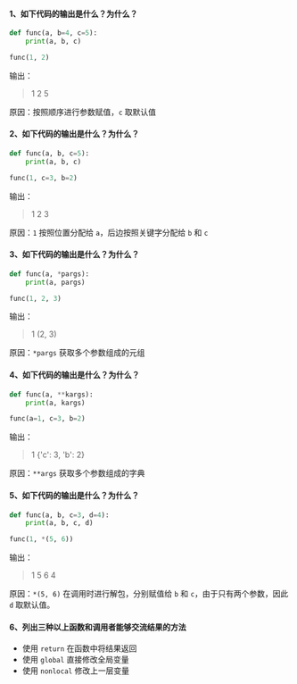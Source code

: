#### 1、如下代码的输出是什么？为什么？
```python
def func(a, b=4, c=5):
    print(a, b, c)

func(1, 2)
```
输出：
> 1 2 5

原因：按照顺序进行参数赋值，`c` 取默认值

#### 2、如下代码的输出是什么？为什么？
```python
def func(a, b, c=5):
    print(a, b, c)

func(1, c=3, b=2)
```
输出：
> 1 2 3

原因：`1` 按照位置分配给 `a`，后边按照关键字分配给 `b` 和 `c`

#### 3、如下代码的输出是什么？为什么？
```python
def func(a, *pargs):
    print(a, pargs)

func(1, 2, 3)
```
输出：
> 1 (2, 3)

原因：`*pargs` 获取多个参数组成的元组

#### 4、如下代码的输出是什么？为什么？
```python
def func(a, **kargs):
    print(a, kargs)

func(a=1, c=3, b=2)
```
输出：
> 1 {'c': 3, 'b': 2}

原因：`**args` 获取多个参数组成的字典

#### 5、如下代码的输出是什么？为什么？
```python
def func(a, b, c=3, d=4):
    print(a, b, c, d)

func(1, *(5, 6))
```
输出：
> 1 5 6 4

原因：`*(5, 6)` 在调用时进行解包，分别赋值给 `b` 和 `c`，由于只有两个参数，因此 `d` 取默认值。

#### 6、列出三种以上函数和调用者能够交流结果的方法
* 使用 `return` 在函数中将结果返回
* 使用 `global` 直接修改全局变量
* 使用 `nonlocal` 修改上一层变量
